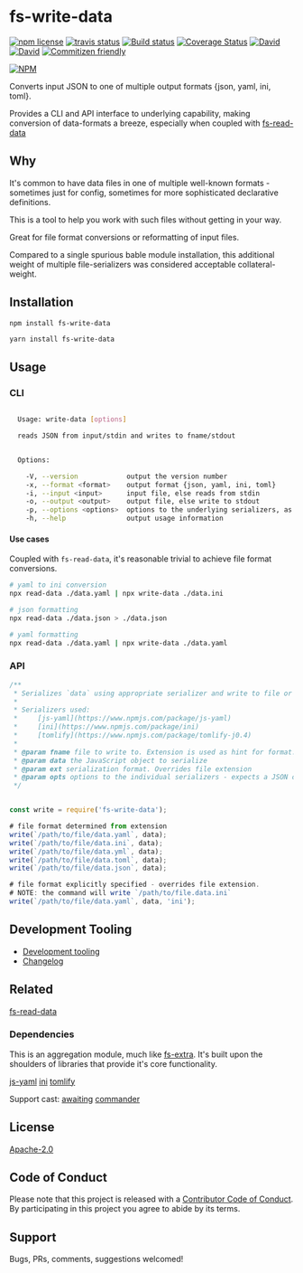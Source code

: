 # fs-write-data

<!-- badge -->
[![npm license](https://img.shields.io/npm/l/fs-write-data.svg)](https://www.npmjs.com/package/fs-write-data)
[![travis status](https://img.shields.io/travis/tufan-io/fs-write-data.svg)](https://travis-ci.org/tufan-io/fs-write-data)
[![Build status](https://ci.appveyor.com/api/projects/status/90am2usst4qeutgi?svg=true)](https://ci.appveyor.com/project/tufan-io/fs-write-data)
[![Coverage Status](https://coveralls.io/repos/github/tufan-io/fs-write-data/badge.svg?branch=master)](https://coveralls.io/github/tufan-io/fs-write-data?branch=master)
[![David](https://david-dm.org/tufan-io/fs-write-data/status.svg)](https://david-dm.org/tufan-io/fs-write-data)
[![David](https://david-dm.org/tufan-io/fs-write-data/dev-status.svg)](https://david-dm.org/tufan-io/fs-write-data?type=dev)
[![Commitizen friendly](https://img.shields.io/badge/commitizen-friendly-brightgreen.svg)](http://commitizen.github.io/cz-cli/)

[![NPM](https://nodei.co/npm/fs-write-data.png?downloads=true&downloadRank=true&stars=true)](https://nodei.co/npm/fs-write-data/)
<!-- endbadge -->

Converts input JSON to one of multiple output formats {json, yaml, ini, toml}.

Provides a CLI and API interface to underlying capability, making conversion of
data-formats a breeze, especially when coupled with [fs-read-data](https://github.com/tufan-io/fs-read-data)

## Why

It's common to have data files in one of multiple well-known formats - sometimes
just for config, sometimes for more sophisticated declarative definitions.

This is a tool to help you work with such files without getting in your way.

Great for file format conversions or reformatting of input files.

Compared to a single spurious bable module installation, this additional weight
of multiple file-serializers was considered acceptable collateral-weight.

## Installation

```bash
npm install fs-write-data
```

```base
yarn install fs-write-data
```

## Usage

### CLI

```bash

  Usage: write-data [options]

  reads JSON from input/stdin and writes to fname/stdout


  Options:

    -V, --version            output the version number
    -x, --format <format>    output format {json, yaml, ini, toml}
    -i, --input <input>      input file, else reads from stdin
    -o, --output <output>    output file, else write to stdout
    -p, --options <options>  options to the underlying serializers, as stringified JSON
    -h, --help               output usage information
```

#### Use cases

Coupled with `fs-read-data`, it's reasonable trivial to achieve file format conversions.

```bash
# yaml to ini conversion
npx read-data ./data.yaml | npx write-data ./data.ini

# json formatting
npx read-data ./data.json > ./data.json

# yaml formatting
npx read-data ./data.yaml | npx write-data ./data.yaml

```

### API

```javascript
/**
 * Serializes `data` using appropriate serializer and write to file or returns a string.
 *
 * Serializers used:
 *     [js-yaml](https://www.npmjs.com/package/js-yaml)
 *     [ini](https://www.npmjs.com/package/ini)
 *     [tomlify](https://www.npmjs.com/package/tomlify-j0.4)
 *
 * @param fname file to write to. Extension is used as hint for format. If missing, returns a string.
 * @param data the JavaScript object to serialize
 * @param ext serialization format. Overrides file extension
 * @param opts options to the individual serializers - expects a JSON object.
 */
```

```javascript

const write = require('fs-write-data');

# file format determined from extension
write(`/path/to/file/data.yaml`, data);
write(`/path/to/file/data.ini`, data);
write(`/path/to/file/data.yml`, data);
write(`/path/to/file/data.toml`, data);
write(`/path/to/file/data.json`, data);

# file format explicitly specified - overrides file extension.
# NOTE: the command will write `/path/to/file.data.ini`
write(`/path/to/file/data.yaml`, data, 'ini');

```

## Development Tooling

- [Development tooling](./docs/DevTools.md)
- [Changelog](./CHANGELOG.md)

## Related

[fs-read-data](https://github.com/tufan-io/fs-read-data)

### Dependencies

This is an aggregation module, much like [fs-extra](https://npmjs.org/package/fs-extra).
It's built upon the shoulders of libraries that provide it's core functionality.

[js-yaml](https://www.npmjs.com/package/js-yaml)
[ini](https://www.npmjs.com/package/ini)
[tomlify](https://www.npmjs.com/package/tomlify-j0.4)

Support cast:
[awaiting](https://www.npmjs.com/package/awaiting)
[commander](https://www.npmjs.com/package/commander)

## License

[Apache-2.0](LICENSE)

## Code of Conduct

Please note that this project is released with a [Contributor Code of Conduct](code-of-conduct.md). By participating in this project you agree to abide by its terms.

## Support

Bugs, PRs, comments, suggestions welcomed!
